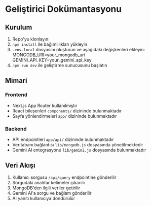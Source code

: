 # Geliştirici Dokümantasyonu

## Kurulum

1. Repo'yu klonlayın
2. `npm install` ile bağımlılıkları yükleyin
3. `.env.local` dosyasını oluşturun ve aşağıdaki değişkenleri ekleyin:
MONGODB_URI=your_mongodb_uri
GEMINI_API_KEY=your_gemini_api_key
4. `npm run dev` ile geliştirme sunucusunu başlatın

## Mimari

### Frontend

- Next.js App Router kullanılmıştır
- React bileşenleri `components/` dizininde bulunmaktadır
- Sayfa yönlendirmeleri `app/` dizininde bulunmaktadır

### Backend

- API endpointleri `app/api/` dizininde bulunmaktadır
- Veritabanı bağlantısı `lib/mongodb.js` dosyasında yönetilmektedir
- Gemini AI entegrasyonu `lib/gemini.js` dosyasında bulunmaktadır

## Veri Akışı

1. Kullanıcı sorgusu `/api/query` endpointine gönderilir
2. Sorgudaki anahtar kelimeler çıkarılır
3. MongoDB'den ilgili veriler getirilir
4. Gemini AI'a sorgu ve bağlam gönderilir
5. AI yanıtı kullanıcıya döndürülür
